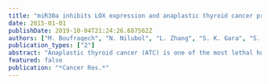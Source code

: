 ```yaml
---
title: "miR30a inhibits LOX expression and anaplastic thyroid cancer progression"
date: 2015-01-01
publishDate: 2019-10-04T21:24:26.687562Z
authors: ["M. Boufraqech", "N. Nilubol", "L. Zhang", "S. K. Gara", "S. M. Sadowski", "A. Mehta", "M. He", "S. Davis", "J. Dreiling", "J. A. Copland", "R. C. Smallridge", "M. M. Quezado", "E. Kebebew"]
publication_types: ["2"]
abstract: "Anaplastic thyroid cancer (ATC) is one of the most lethal human malignancies, but its genetic drivers remain little understood. In this study, we report losses in expression of the miRNA miR30a, which is downregulated in ATC compared with differentiated thyroid cancer and normal tissue. miR30a downregulation was associated with advanced differentiated thyroid cancer and higher mortality. Mechanistically, we found miR30a decreased cellular invasion and migration, epithelial-mesenchymal transition marker levels, lysyl oxidase (LOX) expression, and metastatic capacity. LOX was identified as a direct target of miR30a that was overexpressed in ATC and associated with advanced differentiated thyroid cancer and higher mortality rate. Consistent with its role in other cancers, we found that LOX inhibited cell proliferation, cellular invasion, and migration and metastasis in vitro and in vivo. Together, our findings establish a critical functional role for miR30a downregulation in mediating LOX upregulation and thyroid cancer progression, with implications for LOX targeting as a rational therapeutic strategy in ATC."
featured: false
publication: "*Cancer Res.*"
---
```



